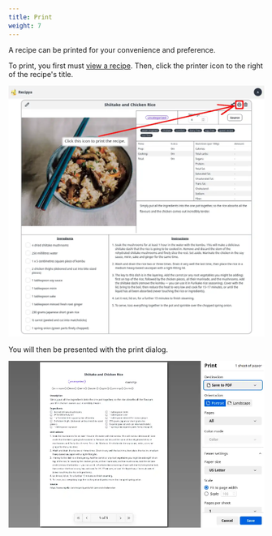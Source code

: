 ```yaml
---
title: Print
weight: 7
---
```


A recipe can be printed for your convenience and preference.

To print, you first must [view a recipe](/guide/docs/features/recipes/view). Then, click the printer icon to the right of the
recipe's title.

![](images/print-icon.webp)

You will then be presented with the print dialog.

![](images/print-dialog.webp)

